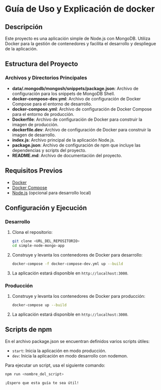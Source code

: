 # Guía de Uso y Explicación de docker

## Descripción

Este proyecto es una aplicación simple de Node.js con MongoDB. Utiliza Docker para la gestión de contenedores y facilita el desarrollo y despliegue de la aplicación.

## Estructura del Proyecto

### Archivos y Directorios Principales

- **data/.mongodb/mongosh/snippets/package.json**: Archivo de configuración para los snippets de MongoDB Shell.
- **docker-compose-dev.yml**: Archivo de configuración de Docker Compose para el entorno de desarrollo.
- **docker-compose.yml**: Archivo de configuración de Docker Compose para el entorno de producción.
- **Dockerfile**: Archivo de configuración de Docker para construir la imagen de producción.
- **dockerfile.dev**: Archivo de configuración de Docker para construir la imagen de desarrollo.
- **index.js**: Archivo principal de la aplicación Node.js.
- **package.json**: Archivo de configuración de npm que incluye las dependencias y scripts del proyecto.
- **README.md**: Archivo de documentación del proyecto.

## Requisitos Previos

- [Docker](https://www.docker.com/get-started)
- [Docker Compose](https://docs.docker.com/compose/install/)
- [Node.js](https://nodejs.org/) (opcional para desarrollo local)

## Configuración y Ejecución

### Desarrollo

1. Clona el repositorio:
    ```sh
    git clone <URL_DEL_REPOSITORIO>
    cd simple-node-mongo-app
    ```

2. Construye y levanta los contenedores de Docker para desarrollo:
    ```sh
    docker-compose -f docker-compose-dev.yml up --build
    ```

3. La aplicación estará disponible en `http://localhost:3000`.

### Producción

1. Construye y levanta los contenedores de Docker para producción:
    ```sh
    docker-compose up --build
    ```

2. La aplicación estará disponible en `http://localhost:3000`.

## Scripts de npm

En el archivo package.json se encuentran definidos varios scripts útiles:

- `start`: Inicia la aplicación en modo producción.
- `dev`: Inicia la aplicación en modo desarrollo con nodemon.

Para ejecutar un script, usa el siguiente comando:
```sh
npm run <nombre_del_script>

¡Espero que esta guía te sea útil!
